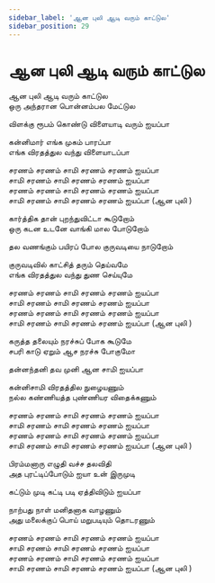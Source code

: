 ```yaml
---
sidebar_label: 'ஆன புலி ஆடி வரும் காட்டுல'
sidebar_position: 29
---
```


# **ஆன புலி ஆடி வரும் காட்டுல**

ஆன புலி ஆடி வரும் காட்டுல<br />
ஒரு அந்தரான பொன்னம்பல மேட்டுல<br />

விளக்கு ரூபம் கொண்டு விளையாடி வரும் ஐயப்பா<br />

கன்னிமார் எங்க முகம் பாரப்பா<br />
எங்க விரதத்துல வந்து விளையாடப்பா<br />

சரணம் சரணம் சாமி சரணம் சரணம் ஐயப்பா<br />
சாமி சரணம் சாமி சரணம் சரணம் ஐயப்பா<br />
சரணம் சரணம் சாமி சரணம் சரணம் ஐயப்பா<br />
சாமி சரணம் சாமி சரணம் சரணம் ஐயப்பா (ஆன புலி )<br />

கார்த்திக தான் புறந்துவிட்டா கூடுறோம்<br />
ஒரு கடன உடனே வாங்கி மால போடுறோம்<br />

தல வணங்கும் பயிரப் போல குருவடியை நாடுறோம்<br />

குருவடிவில் காட்சித் தரும் தெய்வமே<br />
எங்க விரதத்துல வந்து துண செய்யுமே<br />

சரணம் சரணம் சாமி சரணம் சரணம் ஐயப்பா<br />
சாமி சரணம் சாமி சரணம் சரணம் ஐயப்பா<br />
சரணம் சரணம் சாமி சரணம் சரணம் ஐயப்பா<br />
சாமி சரணம் சாமி சரணம் சரணம் ஐயப்பா (ஆன புலி )<br />

கருத்த தலையும் நரச்சுப் போக கூடுமே<br />
சபரி காடு ஏறும் ஆச நரச்சு போகுமோ<br />

தன்னந்தனி தவ முனி ஆன சாமி ஐயப்பா<br />

கன்னிசாமி விரதத்தில நுழையணும்<br />
நல்ல கண்ணியத்த புண்ணியர விதைக்கணும்<br />

சரணம் சரணம் சாமி சரணம் சரணம் ஐயப்பா<br />
சாமி சரணம் சாமி சரணம் சரணம் ஐயப்பா<br />
சரணம் சரணம் சாமி சரணம் சரணம் ஐயப்பா<br />
சாமி சரணம் சாமி சரணம் சரணம் ஐயப்பா (ஆன புலி )<br />

பிரம்மனாரு எழுதி வச்ச தலவிதி<br />
அத புரட்டிப்போடும் ஐயா உன் இருமுடி<br />

கட்டும் முடி கட்டி படி ஏத்திவிடும் ஐயப்பா<br />

நாற்பது நாள் மனிதனாக வாழணும்<br />
அது மலைக்குப் பொய் மறுபடியும் தொடரணும்<br />

சரணம் சரணம் சாமி சரணம் சரணம் ஐயப்பா<br />
சாமி சரணம் சாமி சரணம் சரணம் ஐயப்பா<br />
சரணம் சரணம் சாமி சரணம் சரணம் ஐயப்பா<br />
சாமி சரணம் சாமி சரணம் சரணம் ஐயப்பா (ஆன புலி )<br />
